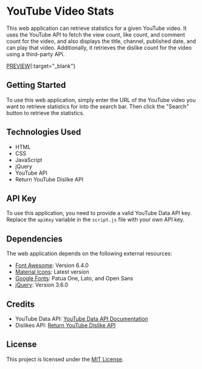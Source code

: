 # YouTube Video Stats

This web application can retrieve statistics for a given YouTube video. It uses the YouTube API to fetch the view count, like count, and comment count for the video, and also displays the title, channel, published date, and can play that video. Additionally, it retrieves the dislike count for the video using a third-party API.

[PREVIEW](https://yt-video-stats.netlify.app/){:target="_blank"}


## Getting Started

To use this web application, simply enter the URL of the YouTube video you want to retrieve statistics for into the search bar. Then click the "Search" button to retrieve the statistics.


## Technologies Used

- HTML
- CSS
- JavaScript
- jQuery
- YouTube API
- Return YouTube Dislike API


## API Key

To use this application, you need to provide a valid YouTube Data API key. Replace the `apiKey` variable in the `script.js` file with your own API key.


## Dependencies

The web application depends on the following external resources:

- [Font Awesome](https://fontawesome.com/): Version 6.4.0
- [Material Icons](https://fonts.google.com/icons): Latest version
- [Google Fonts](https://fonts.google.com/): Patua One, Lato, and Open Sans
- [jQuery](https://jquery.com/): Version 3.6.0


## Credits

- YouTube Data API: [YouTube Data API Documentation](https://developers.google.com/youtube/v3)
- Dislikes API: [Return YouTube Dislike API](https://returnyoutubedislikeapi.com)


## License

This project is licensed under the [MIT License](LICENSE).
